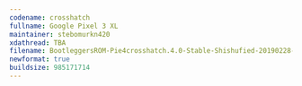 ```yaml
---
codename: crosshatch
fullname: Google Pixel 3 XL
maintainer: stebomurkn420
xdathread: TBA
filename: BootleggersROM-Pie4crosshatch.4.0-Stable-Shishufied-20190228-044123.zip
newformat: true
buildsize: 985171714
---
```

